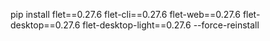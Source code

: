 pip install flet==0.27.6 flet-cli==0.27.6 flet-web==0.27.6 flet-desktop==0.27.6 flet-desktop-light==0.27.6 --force-reinstall
